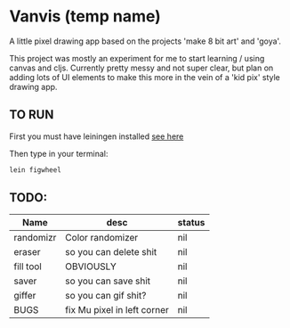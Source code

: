 # Vanvis (temp name)

A little pixel drawing app based on the projects 'make 8 bit art' and 'goya'.

This project was mostly an experiment for me to start learning / using canvas and cljs. Currently pretty messy and not super clear, but
plan on adding lots of UI elements to make this more in the vein of a 'kid pix' style drawing app.


## TO RUN

First you must have leiningen installed [see here](leiningen.org)

Then type in your terminal:

```bash
lein figwheel
```


## TODO:
| Name      | desc                        | status |
| --------- | --------------------------- | ------ |
| randomizr | Color randomizer            | nil    |
| eraser    | so you can delete shit      | nil    |
| fill tool | OBVIOUSLY                   | nil    |
| saver     | so you can save shit        | nil    |
| giffer    | so you can gif shit?        | nil    |
| BUGS      | fix Mu pixel in left corner | nil    |
